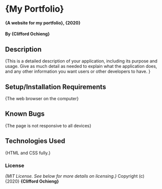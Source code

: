 # {My Portfolio}
#### {A website for my portfolio}, {2020}
#### By **{Clifford Ochieng}**
## Description
{This is a detailed description of your application, including its purpose and usage.  Give as much detail as needed to explain what the application does, and any other information you want users or other developers to have. }
## Setup/Installation Requirements
{The web browser on the computer}
## Known Bugs
{The page is not responsive to all devices}
## Technologies Used
{HTML and CSS fully.}
<!-- ## Support and contact details
{Let people know what to do if they run into any issues or have questions, ideas or concerns.  Encourage them to contact you or make a contribution to the code.} -->
### License
*{MIT License. See below for more details on licensing.}*
Copyright (c) {2020} **{Clifford Ochieng}**
  